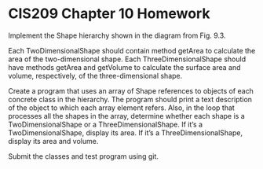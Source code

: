 # CIS209 Chapter 10 Homework

Implement the Shape hierarchy shown in the diagram from Fig. 9.3. 

Each TwoDimensionalShape should contain method getArea to calculate the area of the two-dimensional shape. 
Each ThreeDimensionalShape should have methods getArea and getVolume to calculate the surface area and volume, respectively, of the three-dimensional shape. 

Create a program that uses an array of Shape references to objects of each concrete class in the hierarchy. The program should print a text description of the object to which each array element refers. Also, in the loop that processes all the shapes in the array, determine whether each shape is a TwoDimensionalShape or a ThreeDimensionalShape. If it’s a TwoDimensionalShape, display its area. If it’s a ThreeDimensionalShape, display its area and volume.

Submit the classes and test program using git.
